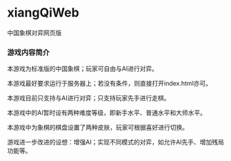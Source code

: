 # xiangQiWeb

中国象棋对弈网页版

### 游戏内容简介

本游戏为标准版的中国象棋；玩家可自由与AI进行对弈。

本游戏最好要求运行于服务器上；若没有条件，则直接打开index.html亦可。

本游戏目前只支持与AI进行对弈；只支持玩家先手进行走棋。

本游戏中的AI暂时设有两种难度等级，即新手水平、普通水平和大师水平。

本游戏中为象棋的棋盘设置了两种皮肤，玩家可根据喜好进行切换。

游戏进一步改进的设想：增强AI；实现不同模式的对弈，如允许AI先手、增加残局功能等。